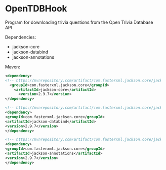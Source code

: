 # OpenTDBHook
Program for downloading trivia questions from the Open Trivia Database API

Dependencies:
- jackson-core
- jackson-databind
- jackson-annotations

Maven:
```xml
<dependency> 
<!-- https://mvnrepository.com/artifact/com.fasterxml.jackson.core/jackson-core -->
  <groupId>com.fasterxml.jackson.core</groupId>
    <artifactId>jackson-core</artifactId>
      <version>2.9.7</version>
</dependency>

<!-- https://mvnrepository.com/artifact/com.fasterxml.jackson.core/jackson-databind -->
<dependency>
<groupId>com.fasterxml.jackson.core</groupId>
<artifactId>jackson-databind</artifactId>
<version>2.9.7</version>
</dependency>

<!-- https://mvnrepository.com/artifact/com.fasterxml.jackson.core/jackson-annotations -->
<dependency>
<groupId>com.fasterxml.jackson.core</groupId>
<artifactId>jackson-annotations</artifactId>
<version>2.9.7</version>
</dependency>
```
